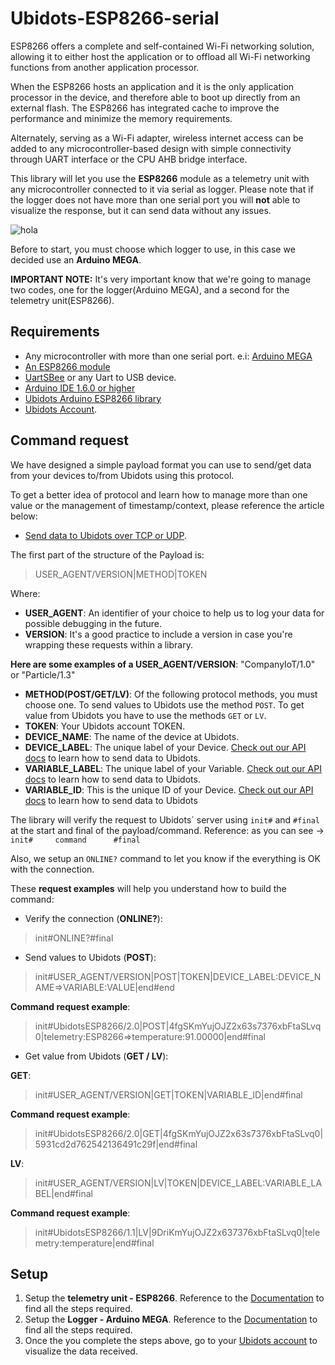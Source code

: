 # Ubidots-ESP8266-serial

ESP8266 offers a complete and self-contained Wi-Fi networking solution, allowing it to either host the application or to offload all Wi-Fi networking functions from another application processor.

When the ESP8266 hosts an application and it is the only application processor in the device, and therefore able to boot up directly from an external flash. The ESP8266 has integrated cache to improve the performance and minimize the memory requirements.

Alternately, serving as a Wi-Fi adapter, wireless internet access can be added to any microcontroller-based design with simple connectivity through UART interface or the CPU AHB bridge interface.

This library will let you use the **ESP8266** module as a telemetry unit with any microcontroller connected to it via serial as logger. Please note that if the logger does not have more than one serial port you will __not__ able to visualize the response, but it can send data without any issues.

![hola](https://cdn2.hubspot.net/hubfs/329717/Ubidots_telemetryUnit.png)

Before to start, you must choose which logger to use, in this case we decided use an **Arduino MEGA**.

**IMPORTANT NOTE:** It's very important know that we're going to manage two codes, one for the logger(Arduino MEGA), and a second for the telemetry unit(ESP8266).

## Requirements

* Any microcontroller with more than one serial port. e.i: [Arduino MEGA](https://www.arduino.cc/en/Main/arduinoBoardMega)
* [An ESP8266 module](http://www.aliexpress.com/wholesale?catId=0&initiative_id=AS_20160302130000&SearchText=esp8266)
* [UartSBee](http://wiki.seeed.cc/UartSBee_V4/) or any Uart to USB device.
* [Arduino IDE 1.6.0 or higher](https://www.arduino.cc/en/Main/Software)
* [Ubidots Arduino ESP8266 library](https://github.com/ubidots/ubidots-esp8266-serial/archive/master.zip)
* [Ubidots Account](https://ubidots.com/). 

## Command request

We have designed a simple payload format you can use to send/get data from your devices to/from Ubidots using this protocol.

To get a better idea of protocol and learn how to manage more than one value or the management of timestamp/context, please reference the article below:

* [Send data to Ubidots over TCP or UDP](http://help.ubidots.com/developers/send-data-to-ubidots-over-tcp-or-udp).

The first part of the structure of the Payload is:

> USER_AGENT/VERSION|METHOD|TOKEN

Where:

* **USER_AGENT**: An identifier of your choice to help us to log your data for possible debugging in the future. 
* **VERSION**: It's a good practice to include a version in case you're wrapping these requests within a library.

**Here are some examples of a USER_AGENT/VERSION**: "CompanyIoT/1.0" or "Particle/1.3"

* **METHOD(POST/GET/LV)**: Of the following protocol methods, you must choose one. To send values to Ubidots use the method `POST`. To get value from Ubidots you have to use the methods `GET` or `LV`.
* **TOKEN**: Your Ubidots account TOKEN.
* **DEVICE_NAME**: The name of the device at Ubidots.
* **DEVICE_LABEL**: The unique label of your Device. [Check out our API docs](https://ubidots.com/docs/api/index.html#send-values) to learn how to send data to Ubidots.
* **VARIABLE_LABEL**: The unique label of your Variable. [Check out our API docs](https://ubidots.com/docs/api/index.html#send-values) to learn how to send data to Ubidots.
* **VARIABLE_ID**: This is the unique ID of your Device. [Check out our API docs](https://ubidots.com/docs/api/index.html#send-values) to learn how to send data to Ubidots

The library will verify the request to Ubidots´ server using `init#` and `#final` at the start and final of the payload/command. Reference: as you can see -> `init#     command      #final`

Also, we setup an `ONLINE?` command to let you know if the everything is OK with the connection. 

These **request examples** will help you understand how to build the command:

* Verify the connection (**ONLINE?**):

> init#ONLINE?#final

* Send values to Ubidots (**POST**):
> init#USER_AGENT/VERSION|POST|TOKEN|DEVICE_LABEL:DEVICE_NAME=>VARIABLE:VALUE|end#end

**Command request example**:

> init#UbidotsESP8266/2.0|POST|4fgSKmYujOJZ2x63s7376xbFtaSLvq0|telemetry:ESP8266=>temperature:91.00000|end#final

* Get value from Ubidots (**GET / LV**):

**GET**:

> init#USER_AGENT/VERSION|GET|TOKEN|VARIABLE_ID|end#final

**Command request example**:

> init#UbidotsESP8266/2.0|GET|4fgSKmYujOJZ2x63s7376xbFtaSLvq0|5931cd2d762542136491c29f|end#final

**LV**:

> init#USER_AGENT/VERSION|LV|TOKEN|DEVICE_LABEL:VARIABLE_LABEL|end#final

**Command request example**:

> init#UbidotsESP8266/1.1|LV|9DriKmYujOJZ2x637376xbFtaSLvq0|telemetry:temperature|end#final

## Setup

1. Setup the **telemetry unit - ESP8266**. Reference to the [Documentation](https://github.com/ubidots/ubidots-esp8266-serial/tree/master/docs/TelemetryUnit_ESP8266.md) to find all the steps required. 
2. Setup the **Logger - Arduino MEGA**. Reference to the [Documentation](https://github.com/ubidots/ubidots-esp8266-serial/tree/master/docs/Logger.md) to find all the steps required.
3. Once the you complete the steps above, go to your [Ubidots account](https://ubidots.com/) to visualize the data received. 

